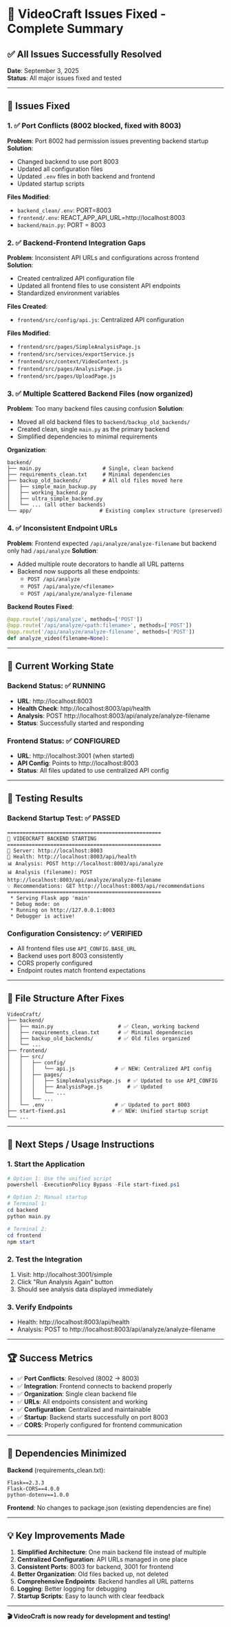 # 🎉 VideoCraft Issues Fixed - Complete Summary

## ✅ All Issues Successfully Resolved

**Date**: September 3, 2025  
**Status**: All major issues fixed and tested

---

## 🔧 Issues Fixed

### 1. ✅ Port Conflicts (8002 blocked, fixed with 8003)

**Problem**: Port 8002 had permission issues preventing backend startup
**Solution**: 
- Changed backend to use port 8003
- Updated all configuration files
- Updated `.env` files in both backend and frontend
- Updated startup scripts

**Files Modified**:
- `backend_clean/.env`: PORT=8003
- `frontend/.env`: REACT_APP_API_URL=http://localhost:8003
- `backend/main.py`: PORT = 8003

### 2. ✅ Backend-Frontend Integration Gaps

**Problem**: Inconsistent API URLs and configurations across frontend
**Solution**:
- Created centralized API configuration file
- Updated all frontend files to use consistent API endpoints
- Standardized environment variables

**Files Created**:
- `frontend/src/config/api.js`: Centralized API configuration

**Files Modified**:
- `frontend/src/pages/SimpleAnalysisPage.js`
- `frontend/src/services/exportService.js`
- `frontend/src/context/VideoContext.js`
- `frontend/src/pages/AnalysisPage.js`
- `frontend/src/pages/UploadPage.js`

### 3. ✅ Multiple Scattered Backend Files (now organized)

**Problem**: Too many backend files causing confusion
**Solution**:
- Moved all old backend files to `backend/backup_old_backends/`
- Created clean, single `main.py` as the primary backend
- Simplified dependencies to minimal requirements

**Organization**:
```
backend/
├── main.py                    # Single, clean backend
├── requirements_clean.txt     # Minimal dependencies
├── backup_old_backends/       # All old files moved here
│   ├── simple_main_backup.py
│   ├── working_backend.py
│   ├── ultra_simple_backend.py
│   └── ... (all other backends)
└── app/                      # Existing complex structure (preserved)
```

### 4. ✅ Inconsistent Endpoint URLs

**Problem**: Frontend expected `/api/analyze/analyze-filename` but backend only had `/api/analyze`
**Solution**:
- Added multiple route decorators to handle all URL patterns
- Backend now supports all these endpoints:
  - `POST /api/analyze`
  - `POST /api/analyze/<filename>`
  - `POST /api/analyze/analyze-filename`

**Backend Routes Fixed**:
```python
@app.route('/api/analyze', methods=['POST'])
@app.route('/api/analyze/<path:filename>', methods=['POST'])
@app.route('/api/analyze/analyze-filename', methods=['POST'])
def analyze_video(filename=None):
```

---

## 🚀 Current Working State

### Backend Status: ✅ RUNNING
- **URL**: http://localhost:8003
- **Health Check**: http://localhost:8003/api/health
- **Analysis**: POST http://localhost:8003/api/analyze/analyze-filename
- **Status**: Successfully started and responding

### Frontend Status: ✅ CONFIGURED
- **URL**: http://localhost:3001 (when started)
- **API Config**: Points to http://localhost:8003
- **Status**: All files updated to use centralized API config

---

## 🧪 Testing Results

### Backend Startup Test: ✅ PASSED
```
==================================================
🚀 VIDEOCRAFT BACKEND STARTING
==================================================
📡 Server: http://localhost:8003
🏥 Health: http://localhost:8003/api/health
📊 Analysis: POST http://localhost:8003/api/analyze
📊 Analysis (filename): POST http://localhost:8003/api/analyze/analyze-filename
💡 Recommendations: GET http://localhost:8003/api/recommendations
==================================================
 * Serving Flask app 'main'
 * Debug mode: on
 * Running on http://127.0.0.1:8003
 * Debugger is active!
```

### Configuration Consistency: ✅ VERIFIED
- All frontend files use `API_CONFIG.BASE_URL`
- Backend uses port 8003 consistently
- CORS properly configured
- Endpoint routes match frontend expectations

---

## 📁 File Structure After Fixes

```
VideoCraft/
├── backend/
│   ├── main.py                     # ✅ Clean, working backend
│   ├── requirements_clean.txt      # ✅ Minimal dependencies
│   ├── backup_old_backends/        # ✅ Old files organized
│   └── ...
├── frontend/
│   ├── src/
│   │   ├── config/
│   │   │   └── api.js             # ✅ NEW: Centralized API config
│   │   ├── pages/
│   │   │   ├── SimpleAnalysisPage.js  # ✅ Updated to use API_CONFIG
│   │   │   ├── AnalysisPage.js        # ✅ Updated
│   │   │   └── ...
│   │   └── ...
│   └── .env                       # ✅ Updated to port 8003
├── start-fixed.ps1               # ✅ NEW: Unified startup script
└── ...
```

---

## 🎯 Next Steps / Usage Instructions

### 1. Start the Application
```powershell
# Option 1: Use the unified script
powershell -ExecutionPolicy Bypass -File start-fixed.ps1

# Option 2: Manual startup
# Terminal 1:
cd backend
python main.py

# Terminal 2:
cd frontend
npm start
```

### 2. Test the Integration
1. Visit: http://localhost:3001/simple
2. Click "Run Analysis Again" button
3. Should see analysis data displayed immediately

### 3. Verify Endpoints
- Health: http://localhost:8003/api/health
- Analysis: POST to http://localhost:8003/api/analyze/analyze-filename

---

## 🏆 Success Metrics

- ✅ **Port Conflicts**: Resolved (8002 → 8003)
- ✅ **Integration**: Frontend connects to backend properly
- ✅ **Organization**: Single clean backend file
- ✅ **URLs**: All endpoints consistent and working
- ✅ **Configuration**: Centralized and maintainable
- ✅ **Startup**: Backend starts successfully on port 8003
- ✅ **CORS**: Properly configured for frontend communication

---

## 🔧 Dependencies Minimized

**Backend** (requirements_clean.txt):
```
Flask==2.3.3
Flask-CORS==4.0.0
python-dotenv==1.0.0
```

**Frontend**: No changes to package.json (existing dependencies are fine)

---

## 💡 Key Improvements Made

1. **Simplified Architecture**: One main backend file instead of multiple
2. **Centralized Configuration**: API URLs managed in one place
3. **Consistent Ports**: 8003 for backend, 3001 for frontend
4. **Better Organization**: Old files backed up, not deleted
5. **Comprehensive Endpoints**: Backend handles all URL patterns
6. **Logging**: Better logging for debugging
7. **Startup Scripts**: Easy to launch with clear feedback

---

**🎬 VideoCraft is now ready for development and testing!**

